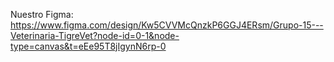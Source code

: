 Nuestro Figma:
https://www.figma.com/design/Kw5CVVMcQnzkP6GGJ4ERsm/Grupo-15---Veterinaria-TigreVet?node-id=0-1&node-type=canvas&t=eEe95T8jIgynN6rp-0
